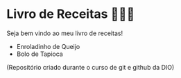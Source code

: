 # Livro de Receitas  :book::man_cook:

Seja bem vindo ao meu livro de receitas! 

- Enroladinho de Queijo
- Bolo de Tapioca



(Repositório criado durante o curso de git e github da DIO)

